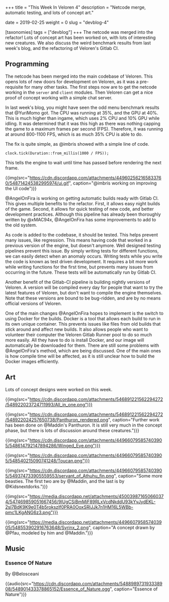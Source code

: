 +++
title = "This Week In Veloren 4"
description = "Netcode merge, automatic testing, and lots of concept art."

date = 2019-02-25
weight = 0
slug = "devblog-4"

[taxonomies]
tags = ["devblog"]
+++
The netcode was merged into the refactor! Lots of concept art has been worked on, with lots of interesting new creatures. We also discuss the weird benchmark results from last week's blog, and the refactoring of Veloren's Gitlab CI.

## Programming

The netcode has been merged into the main codebase of Veloren. This opens lots of new doors for development on Veloren, as it was a pre-requisite for many other tasks. The first steps now are to get the netcode working in the `server` and `client` modules. Then Veloren can get a nice proof of concept working with a simple chat server.

In last week's blog, you might have seen the odd menu benchmark results that @YuriMomo got. The CPU was running at 35%, and the GPU at 40%. This is much higher than ingame, which uses 2% CPU and 10% GPU while idling. It was determined that it was this high as there was nothing capping the game to a maximum frames per second (FPS). Therefore, it was running at around 800-1100 FPS, which is as much 35% CPU is able to do.

The fix is quite simple, as @imbris showed with a simple line of code.

`clock.tick(Duration::from_millis(1000 / FPS));`

This tells the engine to wait until time has passed before rendering the next frame.

{{img(src="https://cdn.discordapp.com/attachments/449602562165833760/548714245382995974/ui.gif", caption="@imbris working on improving the UI code")}}

@AngelOnFira is working on getting automatic builds ready with Gitlab CI. This gives multiple benefits to the refactor. First, it allows easy night builds of the game. Second, it allows for quick testing of new code, and better development practices. Although this pipeline has already been thoroughly written by @xMAC94x, @AngelOnFira has some improvements to add to the old system.

As code is added to the codebase, it should be tested. This helps prevent many issues, like regression. This means having code that worked in a previous version of the engine, but doesn't anymore. Well designed testing pipelines prevent this issue. By simply writing tests for different functions, we can easily detect when an anomaly occurs. Writing tests while you write the code is known as test driven development. It requires a bit more work while writing functions for the first time, but prevents many issues from occurring in the future. These tests will be automatically run by Gitlab CI.

Another benefit of the Gitlab-CI pipeline is building nightly versions of Veloren. A version will be compiled every day for people that want to try the latest features of Veloren, but don't want to compile the engine themselves. Note that these versions are bound to be bug-ridden, and are by no means official versions of Veloren.

One of the main changes @AngelOnFira hopes to implement is the switch to using Docker for the builds. Docker is a tool that allows each build to run in its own unique container. This prevents issues like files from old builds that stick around and affect new builds. It also allows people who want to volunteer their computer the Veloren Gitlab Runner pool to do so much more easily. All they have to do is install Docker, and our image will automatically be downloaded for them. There are still some problems with @AngelOnFira's method, which are being discussed. One of the main ones is how compile time will be affected, as it is still unclear how to build the Docker images efficiently.

## Art

Lots of concept designs were worked on this week.

{{img(src="https://cdn.discordapp.com/attachments/546891221562294272/548922023724711993/All_in_one.png")}}

{{img(src="https://cdn.discordapp.com/attachments/546891221562294272/548922024257650738/Panthuron_rendered.png", caption="Further work has been done on @Maddin's Panthuron. It is still very much in the concept phase, but there is lots of discussion around these creatures.")}}

{{img(src="https://cdn.discordapp.com/attachments/449660795857403905/548614792147894286/Winged_Eye.png")}}

{{img(src="https://cdn.discordapp.com/attachments/449660795857403905/548540215090741248/Toucan.png")}}

{{img(src="https://cdn.discordapp.com/attachments/449660795857403905/549374733905559553/servant_of_Athuhu_fin.png", caption="Some more beasties. The first two are by @Maddin, and the last is by @Kidsnextdorks.")}}

{{img(src="https://media.discordapp.net/attachments/450039871650660374/547469859051667456/9lUgCSiBmMjF89RLxVcdNkddU93kYvJydEKL-2sI7BdK9K9e0T4b5rokszIf0PRA0OoxSRIJJk7n1HM16L5WBb-pmc1LKgANG6z3.png")}}

{{img(src="https://media.discordapp.net/attachments/449660795857403905/548553902916763648/Syrinx_2.png", caption="A concept drawn by @Pfau, modeled by him and @Maddin.")}}

## Music

### Essence Of Nature
By @Belosceani

{{audio(src="https://cdn.discordapp.com/attachments/548898973193338908/548901433378865152/Essence_of_Nature.ogg", caption="Essence of Nature")}}